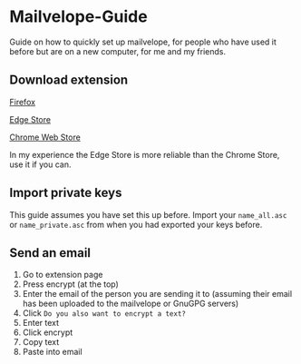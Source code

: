 # Mailvelope-Guide
Guide on how to quickly set up mailvelope, for people who have used it before but are on a new computer, for me and my friends.

## Download extension
[Firefox](https://addons.mozilla.org/en-US/firefox/addon/mailvelope/)

[Edge Store](https://microsoftedge.microsoft.com/addons/detail/mailvelope/dgcbddhdhjppfdfjpciagmmibadmoapc)

[Chrome Web Store](https://chrome.google.com/webstore/detail/mailvelope/kajibbejlbohfaggdiogboambcijhkke)

In my experience the Edge Store is more reliable than the Chrome Store, use it if you can.

## Import private keys
This guide assumes you have set this up before.
Import your `name_all.asc` or `name_private.asc` from when you had exported your keys before.

## Send an email
1. Go to extension page
2. Press encrypt (at the top)
3. Enter the email of the person you are sending it to (assuming their email has been uploaded to the mailvelope or GnuGPG servers)
4. Click `Do you also want to encrypt a text?`
5. Enter text
6. Click encrypt
7. Copy text
8. Paste into email
